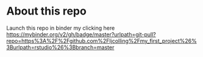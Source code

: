# About this repo 

Launch this repo in binder my clicking here https://mybinder.org/v2/gh/badge/master?urlpath=git-pull?repo=https%3A%2F%2Fgithub.com%2Fljcolling%2Fmy_first_project%26%3Burlpath=rstudio%26%3Bbranch=master
